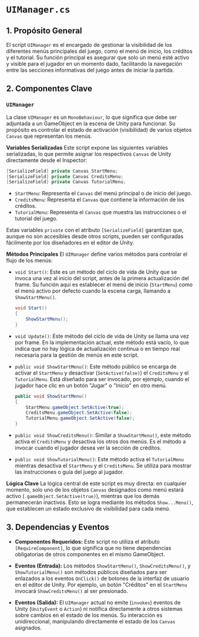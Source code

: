 # `UIManager.cs`

## 1. Propósito General
El script `UIManager` es el encargado de gestionar la visibilidad de los diferentes menús principales del juego, como el menú de inicio, los créditos y el tutorial. Su función principal es asegurar que solo un menú esté activo y visible para el jugador en un momento dado, facilitando la navegación entre las secciones informativas del juego antes de iniciar la partida.

## 2. Componentes Clave

### `UIManager`
La clase `UIManager` es un `MonoBehaviour`, lo que significa que debe ser adjuntada a un GameObject en la escena de Unity para funcionar. Su propósito es controlar el estado de activación (visibilidad) de varios objetos `Canvas` que representan los menús.

**Variables Serializadas**
Este script expone las siguientes variables serializadas, lo que permite asignar los respectivos `Canvas` de Unity directamente desde el Inspector:

```csharp
[SerializeField] private Canvas StartMenu;
[SerializeField] private Canvas CreditsMenu;
[SerializeField] private Canvas TutorialMenu;
```
*   `StartMenu`: Representa el `Canvas` del menú principal o de inicio del juego.
*   `CreditsMenu`: Representa el `Canvas` que contiene la información de los créditos.
*   `TutorialMenu`: Representa el `Canvas` que muestra las instrucciones o el tutorial del juego.

Estas variables `private` con el atributo `[SerializeField]` garantizan que, aunque no son accesibles desde otros scripts, pueden ser configuradas fácilmente por los diseñadores en el editor de Unity.

**Métodos Principales**
El `UIManager` define varios métodos para controlar el flujo de los menús:

*   `void Start()`: Este es un método del ciclo de vida de Unity que se invoca una vez al inicio del script, antes de la primera actualización del frame. Su función aquí es establecer el menú de inicio (`StartMenu`) como el menú activo por defecto cuando la escena carga, llamando a `ShowStartMenu()`.
    ```csharp
    void Start()
    {
        ShowStartMenu();
    }
    ```

*   `void Update()`: Este método del ciclo de vida de Unity se llama una vez por frame. En la implementación actual, este método está vacío, lo que indica que no hay lógica de actualización continua o en tiempo real necesaria para la gestión de menús en este script.

*   `public void ShowStartMenu()`: Este método público se encarga de activar el `StartMenu` y desactivar (`SetActive(false)`) el `CreditsMenu` y el `TutorialMenu`. Está diseñado para ser invocado, por ejemplo, cuando el jugador hace clic en un botón "Jugar" o "Inicio" en otro menú.
    ```csharp
    public void ShowStartMenu()
    {
        StartMenu.gameObject.SetActive(true);
        CreditsMenu.gameObject.SetActive(false);
        TutorialMenu.gameObject.SetActive(false);
    }
    ```

*   `public void ShowCreditsMenu()`: Similar a `ShowStartMenu()`, este método activa el `CreditsMenu` y desactiva los otros dos menús. Es el método a invocar cuando el jugador desea ver la sección de créditos.

*   `public void ShowTutorialMenu()`: Este método activa el `TutorialMenu` mientras desactiva el `StartMenu` y el `CreditsMenu`. Se utiliza para mostrar las instrucciones o guía del juego al jugador.

**Lógica Clave**
La lógica central de este script es muy directa: en cualquier momento, solo uno de los objetos `Canvas` designados como menú estará activo (`.gameObject.SetActive(true)`), mientras que los demás permanecerán inactivos. Esto se logra mediante los métodos `Show...Menu()`, que establecen un estado exclusivo de visibilidad para cada menú.

## 3. Dependencias y Eventos
*   **Componentes Requeridos:** Este script no utiliza el atributo `[RequireComponent]`, lo que significa que no tiene dependencias obligatorias de otros componentes en el mismo GameObject.

*   **Eventos (Entrada):** Los métodos `ShowStartMenu()`, `ShowCreditsMenu()`, y `ShowTutorialMenu()` son métodos públicos diseñados para ser enlazados a los eventos `OnClick()` de botones de la interfaz de usuario en el editor de Unity. Por ejemplo, un botón "Créditos" en el `StartMenu` invocará `ShowCreditsMenu()` al ser presionado.

*   **Eventos (Salida):** El `UIManager` actual no emite (`invokes`) eventos de Unity (`UnityEvent` o `Action`) ni notifica directamente a otros sistemas sobre cambios en el estado de los menús. Su interacción es unidireccional, manipulando directamente el estado de los `Canvas` asignados.